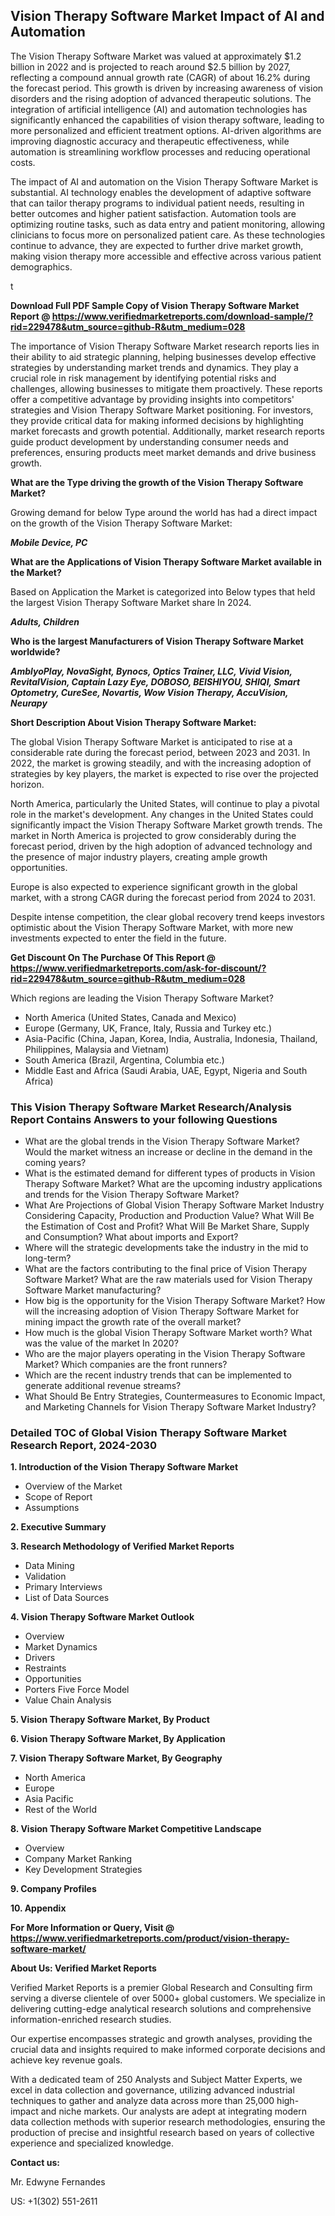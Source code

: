 <h2>Vision Therapy Software Market Impact of AI and Automation</h2><p>The Vision Therapy Software Market was valued at approximately $1.2 billion in 2022 and is projected to reach around $2.5 billion by 2027, reflecting a compound annual growth rate (CAGR) of about 16.2% during the forecast period. This growth is driven by increasing awareness of vision disorders and the rising adoption of advanced therapeutic solutions. The integration of artificial intelligence (AI) and automation technologies has significantly enhanced the capabilities of vision therapy software, leading to more personalized and efficient treatment options. AI-driven algorithms are improving diagnostic accuracy and therapeutic effectiveness, while automation is streamlining workflow processes and reducing operational costs.</p><p>The impact of AI and automation on the Vision Therapy Software Market is substantial. AI technology enables the development of adaptive software that can tailor therapy programs to individual patient needs, resulting in better outcomes and higher patient satisfaction. Automation tools are optimizing routine tasks, such as data entry and patient monitoring, allowing clinicians to focus more on personalized patient care. As these technologies continue to advance, they are expected to further drive market growth, making vision therapy more accessible and effective across various patient demographics.</p>t</p><p id="" class=""><strong>Download Full PDF Sample Copy of Vision Therapy Software Market Report @ <a href="https://www.verifiedmarketreports.com/download-sample/?rid=229478&utm_source=github-R&utm_medium=028" target="_blank">https://www.verifiedmarketreports.com/download-sample/?rid=229478&utm_source=github-R&utm_medium=028</a></strong></p><p>The importance of&nbsp;Vision Therapy Software Market research reports lies in their ability to aid strategic planning, helping businesses develop effective strategies by understanding market trends and dynamics. They play a crucial role in risk management by identifying potential risks and challenges, allowing businesses to mitigate them proactively. These reports offer a competitive advantage by providing insights into competitors' strategies and Vision Therapy Software Market positioning. For investors, they provide critical data for making informed decisions by highlighting market forecasts and growth potential. Additionally, market research reports guide product development by understanding consumer needs and preferences, ensuring products meet market demands and drive business growth.</p><p><strong>What are the&nbsp;Type driving the growth of the Vision Therapy Software Market?</strong></p><p id="" class="">Growing demand for below Type around the world has had a direct impact on the growth of the Vision Therapy Software Market:</p><em><strong>Mobile Device, PC</strong></em></p><strong>What are the&nbsp;Applications&nbsp;of Vision Therapy Software Market available in the Market?</strong></p><p id="" class="">Based on Application the Market is categorized into Below types that held the largest Vision Therapy Software Market share In 2024.</p><em><strong>Adults, Children</strong></em></p><strong>Who is the largest Manufacturers of Vision Therapy Software Market worldwide?</strong></p><p><em><strong>AmblyoPlay, NovaSight, Bynocs, Optics Trainer, LLC, Vivid Vision, RevitalVision, Captain Lazy Eye, DOBOSO, BEISHIYOU, SHIQI, Smart Optometry, CureSee, Novartis, Wow Vision Therapy, AccuVision, Neurapy</strong></em></p><p id="" class=""><strong>Short Description About Vision Therapy Software Market:</strong></p><p>The global Vision Therapy Software Market is anticipated to rise at a considerable rate during the forecast period, between 2023 and 2031. In 2022, the market is growing steadily, and with the increasing adoption of strategies by key players, the market is expected to rise over the projected horizon.</p><p>North America, particularly the United States, will continue to play a pivotal role in the market's development. Any changes in the United States could significantly impact the Vision Therapy Software Market growth trends. The market in North America is projected to grow considerably during the forecast period, driven by the high adoption of advanced technology and the presence of major industry players, creating ample growth opportunities.</p><p>Europe is also expected to experience significant growth in the global market, with a strong CAGR during the forecast period from 2024 to 2031.</p><p>Despite intense competition, the clear global recovery trend keeps investors optimistic about the Vision Therapy Software Market, with more new investments expected to enter the field in the future.</p><p id="" class=""><strong>Get Discount On The Purchase Of This Report @ <a href="https://www.verifiedmarketreports.com/ask-for-discount/?rid=229478&utm_source=github-R&utm_medium=028" target="_blank">https://www.verifiedmarketreports.com/ask-for-discount/?rid=229478&utm_source=github-R&utm_medium=028</a></strong></p>Which regions are leading the Vision Therapy Software Market?</p><ul><li>North America (United States, Canada and Mexico)</li><li>Europe (Germany, UK, France, Italy, Russia and Turkey etc.)</li><li>Asia-Pacific (China, Japan, Korea, India, Australia, Indonesia, Thailand, Philippines, Malaysia and Vietnam)</li><li>South America (Brazil, Argentina, Columbia etc.)</li><li>Middle East and Africa (Saudi Arabia, UAE, Egypt, Nigeria and South Africa)</li></ul><h3 id="" class="">This Vision Therapy Software Market Research/Analysis Report Contains Answers to your following Questions</h3><ul><li>What are the global trends in the Vision Therapy Software Market? Would the market witness an increase or decline in the demand in the coming years?</li><li>What is the estimated demand for different types of products in Vision Therapy Software Market? What are the upcoming industry applications and trends for the Vision Therapy Software Market?</li><li>What Are Projections of Global Vision Therapy Software Market Industry Considering Capacity, Production and Production Value? What Will Be the Estimation of Cost and Profit? What Will Be Market Share, Supply and Consumption? What about imports and Export?</li><li>Where will the strategic developments take the industry in the mid to long-term?</li><li>What are the factors contributing to the final price of Vision Therapy Software Market? What are the raw materials used for Vision Therapy Software Market manufacturing?</li><li>How big is the opportunity for the Vision Therapy Software Market? How will the increasing adoption of Vision Therapy Software Market for mining impact the growth rate of the overall market?</li><li>How much is the global Vision Therapy Software Market worth? What was the value of the market In 2020?</li><li>Who are the major players operating in the Vision Therapy Software Market? Which companies are the front runners?</li><li>Which are the recent industry trends that can be implemented to generate additional revenue streams?</li><li>What Should Be Entry Strategies, Countermeasures to Economic Impact, and Marketing Channels for Vision Therapy Software Market Industry?</li></ul><h3 id="" class="">Detailed TOC of Global Vision Therapy Software Market Research Report, 2024-2030</h3><p id="" class=""><strong>1. Introduction of the Vision Therapy Software Market</strong></p><ul><li>Overview of the Market</li><li>Scope of Report</li><li>Assumptions</li></ul><p id="" class=""><strong>2. Executive Summary</strong></p><p id="" class=""><strong>3. Research Methodology of Verified Market Reports</strong></p><ul><li>Data Mining</li><li>Validation</li><li>Primary Interviews</li><li>List of Data Sources</li></ul><p id="" class=""><strong>4. Vision Therapy Software Market Outlook</strong></p><ul><li>Overview</li><li>Market Dynamics</li><li>Drivers</li><li>Restraints</li><li>Opportunities</li><li>Porters Five Force Model</li><li>Value Chain Analysis</li></ul><p id="" class=""><strong>5. Vision Therapy Software Market, By Product</strong></p><p id="" class=""><strong>6. Vision Therapy Software Market, By Application</strong></p><p id="" class=""><strong>7. Vision Therapy Software Market, By Geography</strong></p><ul><li>North America</li><li>Europe</li><li>Asia Pacific</li><li>Rest of the World</li></ul><p id="" class=""><strong>8. Vision Therapy Software Market Competitive Landscape</strong></p><ul><li>Overview</li><li>Company Market Ranking</li><li>Key Development Strategies</li></ul><p id="" class=""><strong>9. Company Profiles</strong></p><p id="" class=""><strong>10. Appendix</strong></p><p id="" class=""><strong>For More Information or Query, Visit @ <a href="https://www.verifiedmarketreports.com/product/vision-therapy-software-market/" target="_blank">https://www.verifiedmarketreports.com/product/vision-therapy-software-market/</a></strong></p><p id="" class=""><strong>About Us: Verified Market Reports</strong></p><p id="" class="">Verified Market Reports is a premier Global Research and Consulting firm serving a diverse clientele of over 5000+ global customers. We specialize in delivering cutting-edge analytical research solutions and comprehensive information-enriched research studies.</p><p id="" class="">Our expertise encompasses strategic and growth analyses, providing the crucial data and insights required to make informed corporate decisions and achieve key revenue goals.</p><p id="" class="">With a dedicated team of 250 Analysts and Subject Matter Experts, we excel in data collection and governance, utilizing advanced industrial techniques to gather and analyze data across more than 25,000 high-impact and niche markets. Our analysts are adept at integrating modern data collection methods with superior research methodologies, ensuring the production of precise and insightful research based on years of collective experience and specialized knowledge.</p><p id="" class=""><strong>Contact us:</strong></p><p id="" class="">Mr. Edwyne Fernandes</p><p id="" class="">US: +1(302) 551-2611</p>